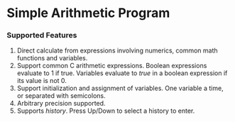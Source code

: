 # Simple Arithmetic Program
### Supported Features
1. Direct calculate from expressions involving numerics, common math functions and variables.
2. Support common C arithmetic expressions. Boolean expressions evaluate to 1 if true. Variables evaluate to *true* in a boolean expression if its value is not 0.
3. Support initialization and assignment of variables. One variable a time, or separated with semicolons.
4. Arbitrary precision supported.
5. Supports *history*. Press Up/Down to select a history to enter.